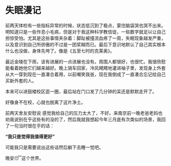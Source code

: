 # 失眠漫记

前两天体检有一些指标异常的时候，状态低沉到了极点，蒙住脑袋哭也哭不出来。明知道只是一些作息小毛病，但是对于我这种科学教信徒，一些数字就足以让自己担惊受怕。尤其是这些事情夹杂着：脚趾被撞流血疼了一周，失眠现象越发严重，以及意识到自己所骄傲的不过是一团浆糊而已。最后下意识地默认了自己其实根本什么也没做，身体先垮了。像是《五至七时的克莱奥》。


最近金陵在下雨，该有进展的一点进展也没有。周围人都很好，也很忙。我很欣慰能看着她他它们越来越好。晚上骑车回家，冷风飕飕地灌进袖子里，发现身上外套从大一穿到现在一直凑合着用，以前嘲笑我爸，现在我倒成了一直凑合忘记给自己买新外套的人。

本来可以进鼓楼校区逛一圈，最后站在门口发了几分钟的呆还是默默走开了。

好像身不在校，心就也脱离了这片净土。

前两天舍友安慰说 感觉我给自己的压力太大了，不好。来南京前一晚老爸老妈也劝我说别在乎这些有的没的了，然后我就我想起今年三月底有次类似的场景，我回了一句当时很在乎的话：

**“我只是觉得我值得更好”**

可能我只是需要说出这些话然后躺下去睡一觉吧。

晚安😴这个世界。

